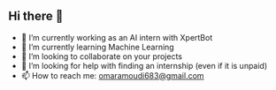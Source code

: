 ## Hi there 👋

<!--
**omaramoudi1/omaramoudi1** is a ✨ _special_ ✨ repository because its `README.md` (this file) appears on your GitHub profile.

Here are some ideas to get you started:
-->
- 🔭 I’m currently working as an AI intern with XpertBot
- 🌱 I’m currently learning Machine Learning 
- 👯 I’m looking to collaborate on your projects
- 🤔 I’m looking for help with finding an internship (even if it is unpaid)
- 📫 How to reach me: omaramoudi683@gmail.com

